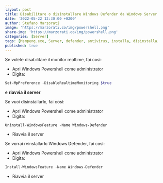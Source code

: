 ```yaml
---
layout: post
title: Disabilitare o disinstallare Windows Defender da Windows Server 2016 via Powershell
date: '2022-05-22 12:30:00 +0200'
author: Stefano Marzorati
image: 'https://marzorati.co/img/powershell.png'
share-img: 'https://marzorati.co/img/powershell.png'
categories: [Server]
tags: [Msmpeng.exe, Server, defender, antivirus, installa, disinstalla, powershell]
published: true
---
```

Se volete disabilitare il monitor realtime, fai così:

* Apri Windows Powershell come administrator
* Digita: 
~~~powershell
Set-MpPreference -DisableRealtimeMonitoring $true
~~~   
e **riavvia il server**

Se vuoi disinstallarlo, fai così:   

* Apri Windows Powershell come administrator
* Digita: 
~~~powershell 
Uninstall-WindowsFeature -Name Windows-Defender
~~~
* Riavvia il server

Se vorrai reinstallarlo Windows Defender, fai così:   

* Apri Windows Powershell come administrator
* Digita:
~~~powershell 
Install-WindowsFeature -Name Windows-Defender
~~~
* Riavvia il server
